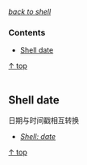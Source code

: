 [*back to shell*](https://github.com/malw2020/learn/tree/master/doc/shell#contents)<br>

### Contents

- [Shell date](#shell-date)

[↑ top](#contents)
<br><br>


## Shell date

  日期与时间戳相互转换
- [*Shell: date*](https://github.com/malw2020/learn/tree/master/doc/shell/date)


[↑ top](#contents)
<br><br>



